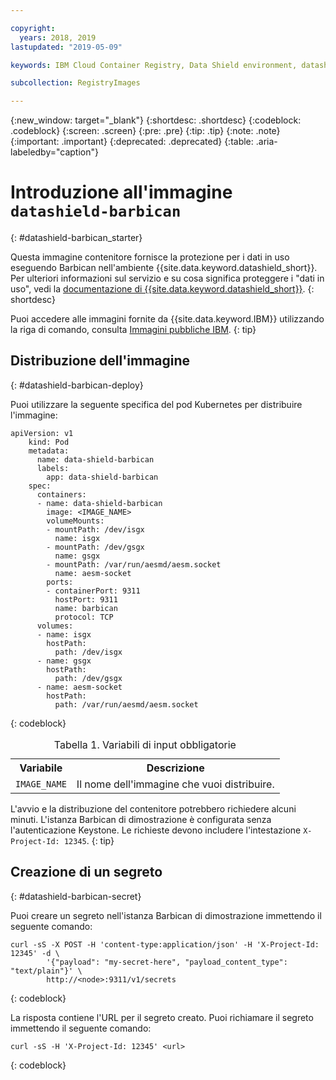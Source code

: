 ```yaml
---

copyright:
  years: 2018, 2019
lastupdated: "2019-05-09"

keywords: IBM Cloud Container Registry, Data Shield environment, datashield-barbican image, container image, barbican, Registry, data in use, memory encryption, intel sgx, fortanix,

subcollection: RegistryImages

---
```


{:new_window: target="_blank"}
{:shortdesc: .shortdesc}
{:codeblock: .codeblock}
{:screen: .screen}
{:pre: .pre}
{:tip: .tip}
{:note: .note}
{:important: .important}
{:deprecated: .deprecated}
{:table: .aria-labeledby="caption"}

# Introduzione all'immagine `datashield-barbican`
{: #datashield-barbican_starter}

Questa immagine contenitore fornisce la protezione per i dati in uso eseguendo Barbican nell'ambiente {{site.data.keyword.datashield_short}}. Per ulteriori informazioni sul servizio e su cosa significa proteggere i "dati in uso", vedi la [documentazione di {{site.data.keyword.datashield_short}}](/docs/services/data-shield?topic=data-shield-about#about).
{: shortdesc}

Puoi accedere alle immagini fornite da {{site.data.keyword.IBM}} utilizzando la riga di comando, consulta [Immagini pubbliche IBM](/docs/services/Registry?topic=registry-public_images#public_images).
{: tip}

## Distribuzione dell'immagine
{: #datashield-barbican-deploy}

Puoi utilizzare la seguente specifica del pod Kubernetes per distribuire l'immagine:

```
apiVersion: v1
    kind: Pod
    metadata:
      name: data-shield-barbican
      labels:
        app: data-shield-barbican
    spec:
      containers:
      - name: data-shield-barbican
        image: <IMAGE_NAME>
        volumeMounts:
        - mountPath: /dev/isgx
          name: isgx
        - mountPath: /dev/gsgx
          name: gsgx
        - mountPath: /var/run/aesmd/aesm.socket
          name: aesm-socket
        ports:
        - containerPort: 9311
          hostPort: 9311
          name: barbican
          protocol: TCP
      volumes:
      - name: isgx
        hostPath:
          path: /dev/isgx
      - name: gsgx
        hostPath:
          path: /dev/gsgx
      - name: aesm-socket
        hostPath:
          path: /var/run/aesmd/aesm.socket
```
{: codeblock}

<table>
<caption>Tabella 1. Variabili di input obbligatorie</caption>
  <tr>
    <th>Variabile</th>
    <th>Descrizione</th>
  </tr>
  <tr>
    <td><code>IMAGE_NAME</code></td>
    <td>Il nome dell'immagine che vuoi distribuire.</td>
  </tr>
</table>

L'avvio e la distribuzione del contenitore potrebbero richiedere alcuni minuti. L'istanza Barbican di dimostrazione è configurata senza l'autenticazione Keystone. Le richieste devono includere l'intestazione `X-Project-Id: 12345`.
{: tip}

## Creazione di un segreto
{: #datashield-barbican-secret}

Puoi creare un segreto nell'istanza Barbican di dimostrazione immettendo il seguente comando:

```
curl -sS -X POST -H 'content-type:application/json' -H 'X-Project-Id: 12345' -d \
        '{"payload": "my-secret-here", "payload_content_type": "text/plain"}' \
        http://<node>:9311/v1/secrets
```
{: codeblock}
    
La risposta contiene l'URL per il segreto creato. Puoi richiamare il segreto immettendo il seguente comando:

```
curl -sS -H 'X-Project-Id: 12345' <url>
```
{: codeblock}

